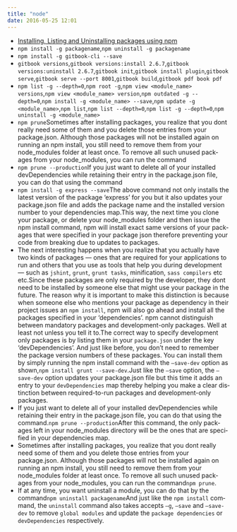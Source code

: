 ```yaml
---
title: "node"
date: 2016-05-25 12:01
---
```

+ [Installing, Listing and Uninstalling packages using npm](http://javascript.tutorialhorizon.com/2014/09/21/installing-listing-and-uninstalling-packages-using-npm/)
+ ``npm install -g packagename``,``npm uninstall -g packagename``
+ ``npm install -g gitbook-cli --save``
+ ``gitbook versions``,``gitbook versions:install 2.6.7``,``gitbook versions:uninstall 2.6.7``,``gitbook init``,``gitbook install plugin``,``gitbook serve``,``gitbook serve --port 8001``,``gitbook build``,``gitbook pdf book pdf``
+ ``npm list -g --depth=0``,``npm root -g``,``npm view <module_name> versions``,``npm view <module_name> version``,``npm outdated -g --depth=0``,``npm install -g <module_name> --save``,``npm update -g <module_name>``,``npm list``,``npm list --depth=0``,``npm list -g --depth=0``,``npm uninstall -g <module_name>``
+ ``npm prune``Some­times after installing pack­ages, you real­ize that you dont really need some of them and you delete those entries from your package.json. Although those pack­ages will not be installed again on run­ning an npm install, you still need to remove them from your node_modules folder at least once. To remove all such unused pack­ages from your node_modules, you can run the command
+ ``npm prune --production``If you just want to delete all of your installed devDe­pen­den­cies while retain­ing their entry in the package.json file, you can do that using the command
+ ``npm install -g express --save``The above com­mand not only installs the lat­est ver­sion of the pack­age ‘express’ for you but it also updates your package.json file and adds the pack­age name and the installed ver­sion num­ber to your depen­den­cies map.This way, the next time you clone your pack­age, or delete your node_modules folder and then issue the npm install com­mand, npm will install exact same ver­sions of your pack­ages that were spec­i­fied in your pack­age json there­fore pre­vent­ing your code from break­ing due to updates to packages.
+ The next inter­est­ing hap­pens when you real­ize that you actu­ally have two kinds of pack­ages — ones that are required for your appli­ca­tions to run and oth­ers that you use as tools that help you dur­ing devel­op­ment — such as ``jshint``, ``grunt``, ``grunt tasks``, mini­fi­ca­tion, ``sass com­pil­ers`` etc etc.Since these pack­ages are only required by the devel­oper, they dont need to be installed by some­one else that might use your pack­age in the future. The rea­son why it is impor­tant to make this dis­tinc­tion is because when some­one else who men­tions your pack­age as depen­dency in their project issues an ``npm install``, npm will also go ahead and install all the pack­ages spec­i­fied in your ‘depen­den­cies’. npm can­not dis­tin­guish between manda­tory pack­ages and development-only pack­ages. Well at least not unless you tell it to.The cor­rect way to spec­ify devel­op­ment only pack­ages is by list­ing them in your ``package.json`` under the key ‘devDe­pen­den­cies’. And just like before, you don’t need to remem­ber the pack­age ver­sion num­bers of these pack­ages. You can install them by sim­ply run­ning the npm install com­mand with the ``–save-dev`` option as shown,``npm install grunt --save-dev``.Just like the ``–save`` option, the ``–save-dev`` option updates your package.json file but this time it adds an entry to your ``devDe­pen­den­cies`` map thereby help­ing you make a clear dis­tinc­tion between required-to-run pack­ages and development-only packages.
+ If you just want to delete all of your installed devDe­pen­den­cies while retain­ing their entry in the package.json file, you can do that using the command.``npm prune --production``After this com­mand, the only pack­ages left in your node_modules direc­tory will be the ones that are spec­i­fied in your depen­den­cies map.
+ Some­times after installing pack­ages, you real­ize that you dont really need some of them and you delete those entries from your package.json. Although those pack­ages will not be installed again on run­ning an npm install, you still need to remove them from your node_modules folder at least once. To remove all such unused pack­ages from your node_modules, you can run the command``npm prune``.
+ If at any time, you want unin­stall a mod­ule, you can do that by the command``npm uninstall packagename``And just like the ``npm install`` com­mand, the ``unin­stall`` com­mand also takes accepts ``–g``, ``–save`` and ``–save-dev`` to remove ``global mod­ules`` and update the ``pack­age depen­den­cies`` or ``devDe­pen­den­cies`` respectively.
